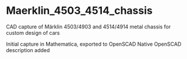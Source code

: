 # Maerklin_4503_4514_chassis
CAD capture of Märklin 4503/4903 and 4514/4914 metal chassis for custom design of cars

Initial capture in Mathematica, exported to OpenSCAD
Native OpenSCAD description added
